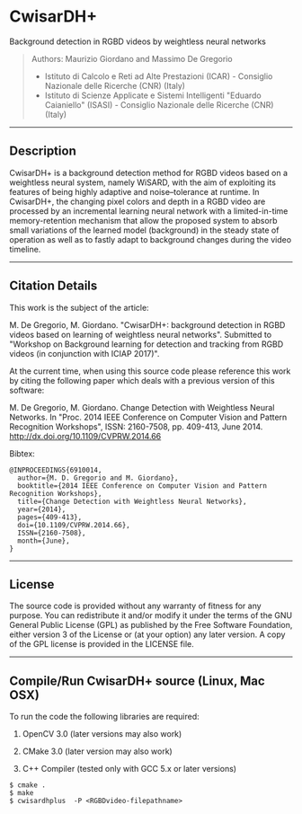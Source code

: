 # CwisarDH+
Background detection in RGBD videos by weightless neural networks

> Authors: Maurizio Giordano and Massimo De Gregorio
> - Istituto di Calcolo e Reti ad Alte Prestazioni (ICAR) - Consiglio Nazionale delle Ricerche (CNR) (Italy)
> - Istituto di Scienze Applicate e Sistemi Intelligenti "Eduardo Caianiello" (ISASI) - Consiglio Nazionale delle Ricerche (CNR) (Italy)

----------------------
Description
----------------------

CwisarDH+ is a background detection method for RGBD videos based on a weightless neural system, 
namely WiSARD, with the aim of exploiting its features of being highly adaptive and 
noise–tolerance at runtime.
In CwisarDH+, the changing pixel colors and depth in a RGBD video are processed by an incremental 
learning neural network with a limited-in-time memory-retention mechanism that allow the
proposed system to absorb small variations of the learned model (background) 
in the steady state of operation as well as to  fastly adapt to background 
changes during the video timeline.

----------------------
Citation Details
----------------------
  
This work is the subject of the article:

M. De Gregorio, M. Giordano.
 "CwisarDH+: background detection in RGBD videos based on learning of weightless neural networks".
 Submitted to "Workshop on Background learning for detection and tracking from RGBD videos (in conjunction with ICIAP 2017)".
 
At the current time, when using this source code please reference this work by citing the following
paper which deals with a previous version of this software:

 M. De Gregorio, M. Giordano.
 Change Detection with Weightless Neural Networks.
 In "Proc. 2014 IEEE Conference on Computer Vision and Pattern Recognition Workshops", 
 ISSN: 2160-7508, pp. 409-413, June 2014.
 http://dx.doi.org/10.1109/CVPRW.2014.66 
 
Bibtex:

```
@INPROCEEDINGS{6910014, 
  author={M. D. Gregorio and M. Giordano}, 
  booktitle={2014 IEEE Conference on Computer Vision and Pattern Recognition Workshops}, 
  title={Change Detection with Weightless Neural Networks}, 
  year={2014}, 
  pages={409-413}, 
  doi={10.1109/CVPRW.2014.66}, 
  ISSN={2160-7508}, 
  month={June},
}
```

----------------------
License
----------------------
  
The source code is provided without any warranty of fitness for any purpose.
You can redistribute it and/or modify it under the terms of the
GNU General Public License (GPL) as published by the Free Software Foundation,
either version 3 of the License or (at your option) any later version.
A copy of the GPL license is provided in the LICENSE file.

----------------------
Compile/Run CwisarDH+ source (Linux, Mac OSX)
----------------------

To run the code the following libraries are required:

1. OpenCV 3.0 (later versions may also work)

2. CMake  3.0  (later version may also work)

3. C++ Compiler (tested only with GCC 5.x or later versions)

```
$ cmake .
$ make
$ cwisardhplus  -P <RGBDvideo-filepathname>
```

